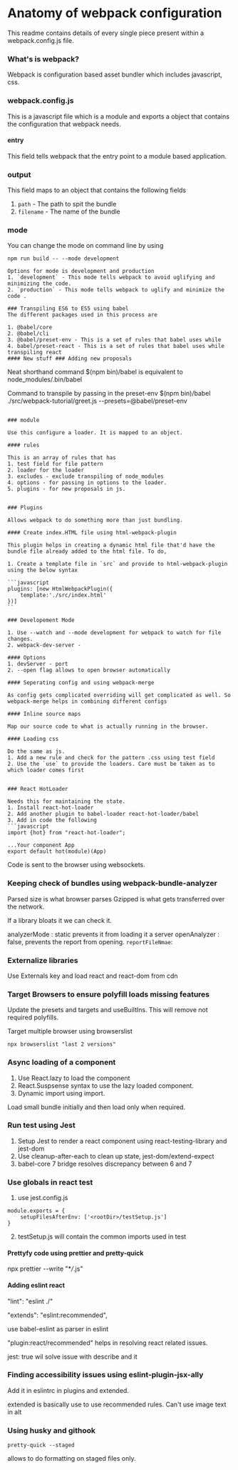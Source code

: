 # Anatomy of webpack configuration

This readme contains details of every single piece present within a webpack.config.js file.

### What's is webpack?

Webpack is configuration based asset bundler which includes javascript, css.

### webpack.config.js

This is a javascript file which is a module and exports a object that contains the configuration that webpack needs.

#### entry

This field tells webpack that the entry point to a module based application.

### output

This field maps to an object that contains the following fields

1. `path` - The path to spit the bundle
2. `filename` - The name of the bundle

### mode

You can change the mode on command line by using

```
npm run build -- --mode development

Options for mode is development and production
1. `development` - This mode tells webpack to avoid uglifying and minimizing the code.
2. `production` - This mode tells webpack to uglify and minimize the code .

### Transpiling ES6 to ES5 using babel
The different packages used in this process are

1. @babel/core
2. @babel/cli
3. @babel/preset-env - This is a set of rules that babel uses while
4. babel/preset-react - This is a set of rules that babel uses while
transpiling react
#### New stuff ### Adding new proposals

```

Neat shorthand command \$(npm bin)/babel is equivalent to node_modules/.bin/babel

Command to transpile by passing in the preset-env
\$(npm bin)/babel ./src/webpack-tutorial/greet.js --presets=@babel/preset-env

````

### module

Use this configure a loader. It is mapped to an object.

#### rules

This is an array of rules that has
1. test field for file pattern
2. loader for the loader
3. excludes - exclude transpiling of node_modules
4. options - for passing in options to the loader.
5. plugins - for new proposals in js.


### Plugins

Allows webpack to do something more than just bundling.

#### Create index.HTML file using html-webpack-plugin

This plugin helps in creating a dynamic html file that'd have the bundle file already added to the html file. To do,

1. Create a template file in `src` and provide to html-webpack-plugin using the below syntax

```javascript
plugins: [new HtmlWebpackPlugin({
    template:'./src/index.html'
})]
``

### Developement Mode

1. Use --watch and --mode development for webpack to watch for file changes.
2. webpack-dev-server -

#### Options
1. devServer - port
2. --open flag allows to open browser automatically

#### Seperating config and using webpack-merge

As config gets complicated overriding will get complicated as well. So webpack-merge helps in combining different configs

#### Inline source maps

Map our source code to what is actually running in the browser.

#### Loading css

Do the same as js.
1. Add a new rule and check for the pattern .css using test field
2. Use the `use` to provide the loaders. Care must be taken as to which loader comes first


### React HotLoader

Needs this for maintaining the state.
1. Install react-hot-loader
2. Add another plugin to babel-loader react-hot-loader/babel
3. Add in code the following
```javascript
import {hot} from "react-hot-loader";

...Your component App
export default hot(module)(App)
````

Code is sent to the browser using websockets.

### Keeping check of bundles using webpack-bundle-analyzer

Parsed size is what browser parses
Gzipped is what gets transferred over the network.

If a library bloats it we can check it.

analyzerMode : static prevents it from loading it a server
openAnalyzer : false, prevents the report from opening.
`reportFileNmae`: <some name>

### Externalize libraries

Use Externals key and load react and react-dom from cdn

### Target Browsers to ensure polyfill loads missing features

Update the presets and targets and useBuiltIns. This will remove not required polyfills.

Target multiple browser using browserslist

`npx browserslist "last 2 versions"`

### Async loading of a component

1. Use React.lazy to load the component
2. React.Suspsense syntax to use the lazy loaded component.
3. Dynamic import using import.

Load small bundle initially and then load only when required.

### Run test using Jest

1. Setup Jest to render a react component using react-testing-library and jest-dom
2. Use cleanup-after-each to clean up state, jest-dom/extend-expect
3. babel-core 7 bridge resolves discrepancy between 6 and 7

### Use globals in react test

1. use jest.config.js

```
module.exports = {
    setupFilesAfterEnv: ['<rootDir>/testSetup.js']
}
```

2. testSetup.js will contain the common imports used in test

#### Prettyfy code using prettier and pretty-quick

npx prettier --write "\*_/_.js"

#### Adding eslint react

"lint": "eslint ./"

"extends": "eslint:recommended",

use babel-eslint as parser in eslint

"plugin:react/recommended" helps in resolving react related issues.

jest: true wil solve issue with describe and it

### Finding accessibility issues using eslint-plugin-jsx-ally

Add it in eslintrc in plugins and extended.

extended is basically use to use recommended rules.
Can't use image text in alt

### Using husky and githook

```
pretty-quick --staged
```

allows to do formatting on staged files only.
